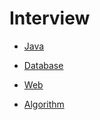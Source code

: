 # Interview


* [Java][java_link]

[java_link]: https://github.com/19920731/Interview/blob/main/Java.md

* [Database][db_link]

[db_link]: https://github.com/19920731/Interview/blob/main/Database.md

* [Web][web_link]

[web_link]: https://github.com/19920731/Interview/blob/main/Web.md

* [Algorithm][algorithm_link]

[algorithm_link]: https://github.com/19920731/Algorithm/
